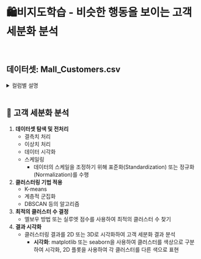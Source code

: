 # 🛍️비지도학습 - 비슷한 행동을 보이는 고객 세분화 분석
</br>

## 데이터셋: Mall_Customers.csv

<details>
<summary>컬럼별 설명</summary>
<div markdown="1">

- CustomerID: 고객의 고유 번호
- Gender: 성별
- Age: 나이
- Annual Income(k$): 연간 소득
- Spending Score(1-100): 고객 지출 기반 점수

</div>
</details>
</br>

## 🤖 고객 세분화 분석

1. **데이터셋 탐색 및 전처리**
    - 결측치 처리
    - 이상치 처리
    - 데이터 시각화
    - 스케일링
        - 데이터의 스케일을 조정하기 위해 표준화(Standardization) 또는 정규화(Normalization)를 수행
2. **클러스터링 기법 적용**
    - K-means
    - 계층적 군집화
    - DBSCAN 등의 알고리즘
3. **최적의 클러스터 수 결정**
    - 엘보우 방법 또는 실루엣 점수를 사용하여 최적의 클러스터 수 찾기
4. **결과 시각화**
    - 클러스터링 결과를 2D 또는 3D로 시각화하여 고객 세분화 결과 분석
        - **시각화**: matplotlib 또는 seaborn을 사용하여 클러스터를 색상으로 구분하여 시각화, 2D 플롯을 사용하여 각 클러스터를 다른 색으로 표현